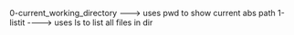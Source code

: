 0-current_working_directory ---> uses pwd to show current abs path
1-listit ----> uses ls to list all files in dir
